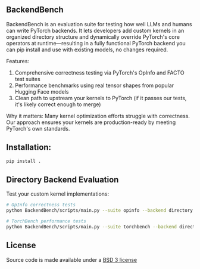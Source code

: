 ## BackendBench

BackendBench is an evaluation suite for testing how well LLMs and humans can write PyTorch backends. It lets developers add custom kernels in an organized directory structure and dynamically override PyTorch's core operators at runtime—resulting in a fully functional PyTorch backend you can pip install and use with existing models, no changes required.

Features:
1. Comprehensive correctness testing via PyTorch's OpInfo and FACTO test suites
2. Performance benchmarks using real tensor shapes from popular Hugging Face models
3. Clean path to upstream your kernels to PyTorch (if it passes our tests, it's likely correct enough to merge)

Why it matters: Many kernel optimization efforts struggle with correctness. Our approach ensures your kernels are production-ready by meeting PyTorch's own standards.

## Installation:

```bash
pip install .
```

## Directory Backend Evaluation

Test your custom kernel implementations:

```bash
# OpInfo correctness tests
python BackendBench/scripts/main.py --suite opinfo --backend directory

# TorchBench performance tests  
python BackendBench/scripts/main.py --suite torchbench --backend directory
```

## License

Source code is made available under a [BSD 3 license](LICENSE.md)
